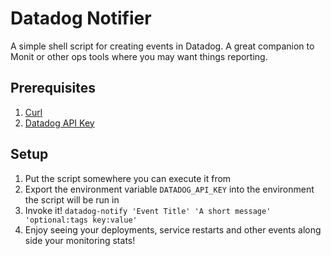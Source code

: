 Datadog Notifier
================

A simple shell script for creating events in Datadog.
A great companion to Monit or other ops tools where you may want things reporting.

Prerequisites
-------------
1. [Curl](http://curl.haxx.se/)
2. [Datadog API Key](https://app.datadoghq.com/account/settings#api)

Setup
-----
1. Put the script somewhere you can execute it from
2. Export the environment variable `DATADOG_API_KEY` into the environment the script will be run in
3. Invoke it! `datadog-notify 'Event Title' 'A short message' 'optional:tags key:value'`
4. Enjoy seeing your deployments, service restarts and other events along side your monitoring stats!
